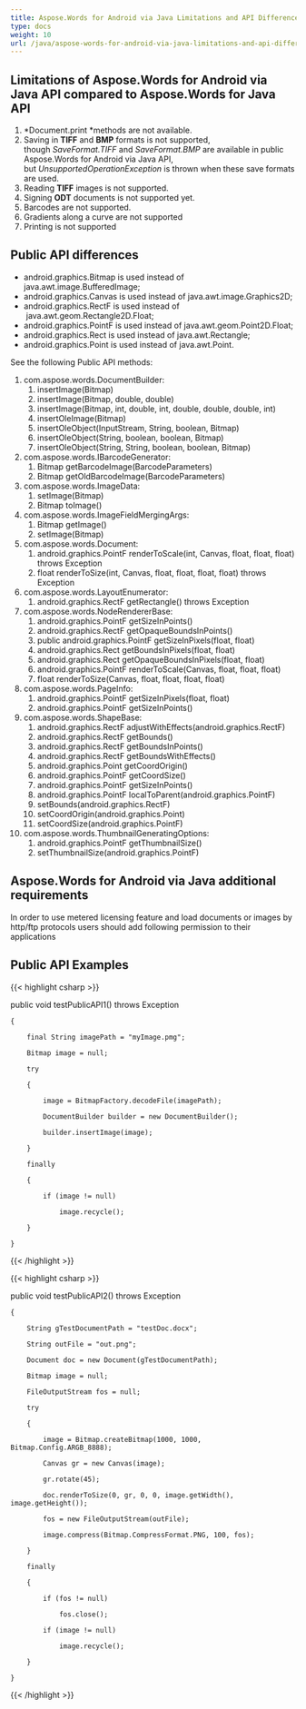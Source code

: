 ```yaml
---
title: Aspose.Words for Android via Java Limitations and API Differences
type: docs
weight: 10
url: /java/aspose-words-for-android-via-java-limitations-and-api-differences/
---
```


## **Limitations of Aspose.Words for Android via Java API compared to Aspose.Words for Java API**
1. *Document.print *methods are not available.
1. Saving in **TIFF** and **BMP** formats is not supported, though *SaveFormat.TIFF* and *SaveFormat.BMP* are available in public Aspose.Words for Android via Java API, but *UnsupportedOperationException* is thrown when these save formats are used.
1. Reading **TIFF** images is not supported.
1. Signing **ODT** documents is not supported yet.
1. Barcodes are not supported.
1. Gradients along a curve are not supported
1. Printing is not supported
## **Public API differences**
- android.graphics.Bitmap is used instead of java.awt.image.BufferedImage;
- android.graphics.Canvas is used instead of java.awt.image.Graphics2D;
- android.graphics.RectF is used instead of  java.awt.geom.Rectangle2D.Float;
- android.graphics.PointF is used instead of java.awt.geom.Point2D.Float;
- android.graphics.Rect is used instead of java.awt.Rectangle;
- android.graphics.Point is used instead of java.awt.Point.

See the following Public API methods:

1. com.aspose.words.DocumentBuilder:
   1. insertImage(Bitmap)
   1. insertImage(Bitmap, double, double)
   1. insertImage(Bitmap, int, double, int, double, double, double, int)
   1. insertOleImage(Bitmap)
   1. insertOleObject(InputStream, String, boolean, Bitmap)
   1. insertOleObject(String, boolean, boolean, Bitmap)
   1. insertOleObject(String, String, boolean, boolean, Bitmap)
1. com.aspose.words.IBarcodeGenerator:
   1. Bitmap getBarcodeImage(BarcodeParameters)
   1. Bitmap getOldBarcodeImage(BarcodeParameters)
1. com.aspose.words.ImageData:
   1. setImage(Bitmap)
   1. Bitmap toImage()
1. com.aspose.words.ImageFieldMergingArgs:
   1. Bitmap getImage()
   1. setImage(Bitmap)
1. com.aspose.words.Document:
   1. android.graphics.PointF renderToScale(int, Canvas, float, float, float) throws Exception
   1. float renderToSize(int, Canvas, float, float, float, float) throws Exception
1. com.aspose.words.LayoutEnumerator:
   1. android.graphics.RectF getRectangle() throws Exception
1. com.aspose.words.NodeRendererBase:
   1. android.graphics.PointF getSizeInPoints()
   1. android.graphics.RectF getOpaqueBoundsInPoints()
   1. public android.graphics.PointF getSizeInPixels(float, float)
   1. android.graphics.Rect getBoundsInPixels(float, float)
   1. android.graphics.Rect getOpaqueBoundsInPixels(float, float)
   1. android.graphics.PointF renderToScale(Canvas, float, float, float)
   1. float renderToSize(Canvas, float, float, float, float)
1. com.aspose.words.PageInfo:
   1. android.graphics.PointF getSizeInPixels(float, float)
   1. android.graphics.PointF getSizeInPoints()
1. com.aspose.words.ShapeBase:
   1. android.graphics.RectF adjustWithEffects(android.graphics.RectF)
   1. android.graphics.RectF getBounds() 
   1. android.graphics.RectF getBoundsInPoints() 
   1. android.graphics.RectF getBoundsWithEffects()
   1. android.graphics.Point getCoordOrigin()
   1. android.graphics.PointF getCoordSize() 
   1. android.graphics.PointF getSizeInPoints()
   1. android.graphics.PointF localToParent(android.graphics.PointF)
   1. setBounds(android.graphics.RectF) 
   1. setCoordOrigin(android.graphics.Point)
   1. setCoordSize(android.graphics.PointF)
1. com.aspose.words.ThumbnailGeneratingOptions:
   1. android.graphics.PointF getThumbnailSize()
   1. setThumbnailSize(android.graphics.PointF)
## **Aspose.Words for Android via Java additional requirements**
In order to use metered licensing feature and load documents or images by http/ftp protocols users should add following permission to their applications
*<uses-permission android:name="android.permission.INTERNET" />*
## **Public API Examples**
{{< highlight csharp >}}

 public void testPublicAPI1() throws Exception

    {

        final String imagePath = "myImage.pmg";

        Bitmap image = null;

        try

        {

            image = BitmapFactory.decodeFile(imagePath);

            DocumentBuilder builder = new DocumentBuilder();

            builder.insertImage(image);

        }

        finally

        {

            if (image != null)

                image.recycle();

        }

    }

{{< /highlight >}}

{{< highlight csharp >}}

 public void testPublicAPI2() throws Exception

    {

        String gTestDocumentPath = "testDoc.docx";

        String outFile = "out.png";

        Document doc = new Document(gTestDocumentPath);

        Bitmap image = null;

        FileOutputStream fos = null;

        try

        {

            image = Bitmap.createBitmap(1000, 1000, Bitmap.Config.ARGB_8888);

            Canvas gr = new Canvas(image);

            gr.rotate(45);

            doc.renderToSize(0, gr, 0, 0, image.getWidth(), image.getHeight());

            fos = new FileOutputStream(outFile);

            image.compress(Bitmap.CompressFormat.PNG, 100, fos);

        }

        finally

        {

            if (fos != null)

                fos.close();

            if (image != null)

                image.recycle();

        }

    }

{{< /highlight >}}
